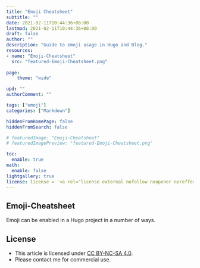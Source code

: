 ```yaml
---
title: "Emoji Cheatsheet"
subtitle: ""
date: 2021-02-11T10:44:36+08:00
lastmod: 2021-02-11T10:44:36+08:00
draft: false
author: ""
description: "Guide to emoji usage in Hugo and Blog."
resources:
- name: "Emoji-Cheatsheet"
  src: "featured-Emoji-Cheatsheet.png"
  
page:
    theme: "wide"

upd: ""
authorComment: ""

tags: ["emoji"]
categories: ["Markdown"]

hiddenFromHomePage: false
hiddenFromSearch: false

# featuredImage: "Emoji-Cheatsheet"
# featuredImagePreview: "featured-Emoji-Cheatsheet.png"

toc:
  enable: true
math:
  enable: false
lightgallery: true
license: license = '<a rel="license external nofollow noopener noreffer" href="https://creativecommons.org/licenses/by-nc/4.0/" target="_blank">CC BY-NC 4.0</a>'
---
```


## Emoji-Cheatsheet

Emoji can be enabled in a Hugo project in a number of ways.



## License
* This article is licensed under [CC BY-NC-SA 4.0](https://creativecommons.org/licenses/by-nc-sa/4.0/).
* Please contact me for commercial use.